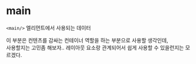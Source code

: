# main

`<main/>` 엘리먼트에서 사용되는 데이터

이 부분은 컨텐츠를 감싸는 컨테이너 역할을 하는 부분으로 사용할 생각인데,  
사용할지는 고민좀 해보자.. 레이아웃 요소랑 관계되어서 쉽게 사용할 수 있을런지는 모르겠다.

